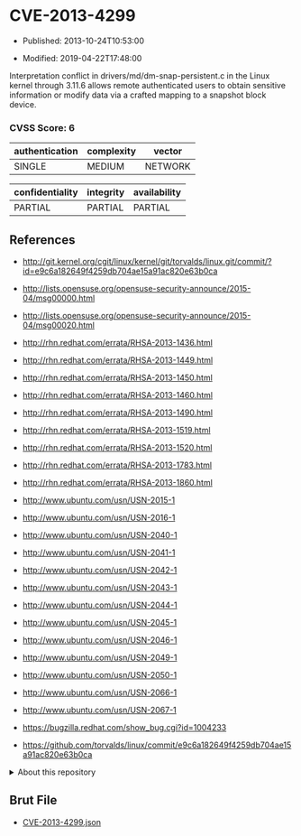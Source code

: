 # CVE-2013-4299

- Published: 2013-10-24T10:53:00

- Modified: 2019-04-22T17:48:00

Interpretation conflict in drivers/md/dm-snap-persistent.c in the Linux kernel through 3.11.6 allows remote authenticated users to obtain sensitive information or modify data via a crafted mapping to a snapshot block device.

### CVSS Score: **6**

| authentication | complexity | vector |
| --- | --- | --- |
| SINGLE | MEDIUM | NETWORK |

| confidentiality | integrity | availability |
| --- | --- | --- |
| PARTIAL | PARTIAL | PARTIAL |

## References

* http://git.kernel.org/cgit/linux/kernel/git/torvalds/linux.git/commit/?id=e9c6a182649f4259db704ae15a91ac820e63b0ca

* http://lists.opensuse.org/opensuse-security-announce/2015-04/msg00000.html

* http://lists.opensuse.org/opensuse-security-announce/2015-04/msg00020.html

* http://rhn.redhat.com/errata/RHSA-2013-1436.html

* http://rhn.redhat.com/errata/RHSA-2013-1449.html

* http://rhn.redhat.com/errata/RHSA-2013-1450.html

* http://rhn.redhat.com/errata/RHSA-2013-1460.html

* http://rhn.redhat.com/errata/RHSA-2013-1490.html

* http://rhn.redhat.com/errata/RHSA-2013-1519.html

* http://rhn.redhat.com/errata/RHSA-2013-1520.html

* http://rhn.redhat.com/errata/RHSA-2013-1783.html

* http://rhn.redhat.com/errata/RHSA-2013-1860.html

* http://www.ubuntu.com/usn/USN-2015-1

* http://www.ubuntu.com/usn/USN-2016-1

* http://www.ubuntu.com/usn/USN-2040-1

* http://www.ubuntu.com/usn/USN-2041-1

* http://www.ubuntu.com/usn/USN-2042-1

* http://www.ubuntu.com/usn/USN-2043-1

* http://www.ubuntu.com/usn/USN-2044-1

* http://www.ubuntu.com/usn/USN-2045-1

* http://www.ubuntu.com/usn/USN-2046-1

* http://www.ubuntu.com/usn/USN-2049-1

* http://www.ubuntu.com/usn/USN-2050-1

* http://www.ubuntu.com/usn/USN-2066-1

* http://www.ubuntu.com/usn/USN-2067-1

* https://bugzilla.redhat.com/show_bug.cgi?id=1004233

* https://github.com/torvalds/linux/commit/e9c6a182649f4259db704ae15a91ac820e63b0ca

<details>
<summary>About this repository</summary> 

  This repository is part of the project [Live Hack CVE](https://github.com/Live-Hack-CVE). Main website can be found [www.live-hack.org](https://www.live-hack.org) 
  
  Made by [Sn0wAlice](https://github.com/Sn0wAlice) for the people that care about security and need to have a feed of the latest CVEs. Hope you enjoy it, don't forget to star the repo and follow me on [Twitter](https://twitter.com/Sn0wAlice) and [Github](https://github.com/Sn0wAlice). And that is my [personnal website](https://www.alice-snow.me/)

  - [Home Page](https://github.com/Live-Hack-CVE)
  - [Framework](https://github.com/Live-Hack-CVE/cve-framework)
  - [CVE database](https://github.com/Live-Hack-CVE/full_database)
  - [Changelog](https://github.com/Live-Hack-CVE/Changelog)
</details>

## Brut File

* [CVE-2013-4299.json](https://raw.githubusercontent.com/Live-Hack-CVE/full_database/main/cves/2013/CVE-2013-4299.json)

